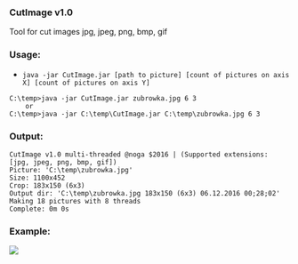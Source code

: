 ### CutImage v1.0
Tool for cut images jpg, jpeg, png, bmp, gif

### Usage:
* `java -jar CutImage.jar [path to picture] [count of pictures on axis X] [count of pictures on axis Y]`
```
C:\temp>java -jar CutImage.jar zubrowka.jpg 6 3
	or
C:\temp>java -jar C:\temp\CutImage.jar C:\temp\zubrowka.jpg 6 3
```


### Output:
```
CutImage v1.0 multi-threaded @noga $2016 | (Supported extensions: [jpg, jpeg, png, bmp, gif])
Picture: 'C:\temp\zubrowka.jpg'
Size: 1100x452
Crop: 183x150 (6x3)
Output dir: 'C:\temp\zubrowka.jpg 183x150 (6x3) 06.12.2016 00;28;02'
Making 18 pictures with 8 threads
Complete: 0m 0s
```

### Example:
![](https://user-images.githubusercontent.com/8545291/83451567-e0e25880-a45f-11ea-996b-2c04f5d30fd2.png)
